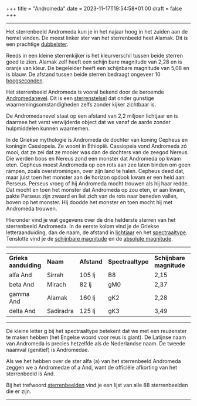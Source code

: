 +++
title = "Andromeda"
date = 2023-11-17T19:54:58+01:00
draft = false
+++


---------------------------------------------------------------------------------------------------
Het sterrenbeeld Andromeda kun je in het najaar hoog in het zuiden aan
de hemel vinden. De meest linker ster van het sterrenbeeld heet Alamak.
Dit is een prachtige [dubbelster](/encyclopedie/dubbelster).

Reeds in een kleine sterrenkijker is het kleurverschil tussen beide
sterren goed te zien. Alamak zelf heeft een schijn bare magnitude van
2,28 en is oranje van kleur. De begeleider heeft een schijnbare
magnitude van 5,08 en is blauw. De afstand tussen beide sterren bedraagt
ongeveer 10 [boogseconden](/encyclopedie/hoeken).

Het sterrenbeeld Andromeda is vooral bekend door de beroemde
[Andromedanevel](/encyclopedie/andromedanevel). Dit is een
[sterrenstelsel](/encyclopedie/sterrenstelsel) dat onder gunstige
waarnemingsomstandigheden zelfs zonder kijker zichtbaar is.

De Andromedanevel staat op een afstand van 2,2 miljoen lichtjaar en is
daarmee het verst verwijderde object dat we vanaf de aarde zonder
hulpmiddelen kunnen waarnemen.

In de Griekse mythologie is Andromeda de dochter van koning Cepheus en
koningin Cassiopeia. Ze woont in Ethiopië. Cassiopeia vond Andromeda zó
mooi, dat ze zei dat ze mooier was dan de dochters van de zeegod Nereus.
Die werden boos en Nereus zond een monster dat Andromeda op kwam eten.
Cepheus moest Andromeda op een rots aan zee laten binden om geen rampen,
zoals overstromingen, over zijn land te halen. Cepheus deed dat, maar
juist toen het monster aan de horizon opdook kwam er een held aan:
Perseus. Perseus vroeg of hij Andromeda mocht trouwen als hij haar
redde. Dat mocht en toen het monster dat Andromeda op zou eten, er aan
kwam, pakte Perseus zijn zwaard en liet zich van de rots naar beneden
vallen, boven op het monster. Hij doodde het monster en toen mocht hij
met Andromeda trouwen.

Hieronder vind je wat gegevens over de drie helderste sterren van het
sterrenbeeld Andromeda. In de eerste kolom vind je de Griekse
letteraanduiding, dan de naam, de afstand in
[lichtjaar](/encyclopedie/lichtjaar) en het
[spectraaltype](/encyclopedie/spectraa). Tenslotte vind je de [schijnbare magnitude](magnitude) 
en de [absolute magnitude](absolute).

  ----------- -------- -------- ----- ------ ------
  |   |   |   |   |   |   |
  |---|---|---|---|---|---|
  **Grieks aanduiding** |**Naam** |**Afstand** |**Spectraaltype** |**Schijnbare magnitude** |**absolute magnitude**
  alfa And              |Sirrah   |105 lj      |B8                |2,15                     |-0,4
  beta And              |Mirach   |82 lj       |gM0               |2,37                     |0,4
  gamma And             |Alamak   |160 lj      |gK2               |2,28                     |-1,2
  delta And             |Sadiradra|125 lj      |gK3               |3,49                     |0,6
  ----------- -------- -------- ----- ------ ------

De kleine letter g bij het spectraaltype betekent dat we met een
reuzenster te maken hebben (het Engelse woord voor reus is giant). De
Latijnse naam van Andromeda is precies hetzelfde als de Nederlandse
naam. De tweede naamval (genitief) is Andromedae.

Als we het hebben over de ster alfa (a) van het sterrenbeeld Andromeda
zeggen we a Andromedae of a And, want de officiële afkorting van het
sterrenbeeld is And.

Bij het trefwoord [sterrenbeelden](/encyclopedie/sterrenbeeld) vind je een
lijst van alle 88 sterrenbeelden die er zijn.

------------------------------------------------------------------------------------------------------------------
